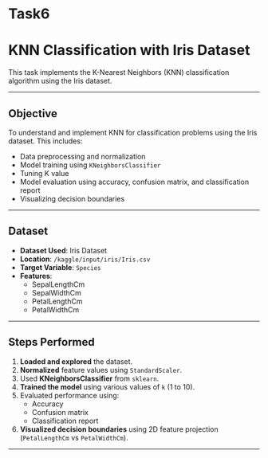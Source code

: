 # Task6
# KNN Classification with Iris Dataset 

This task implements the K-Nearest Neighbors (KNN) classification algorithm using the Iris dataset.

---

## Objective

To understand and implement KNN for classification problems using the Iris dataset. This includes:
- Data preprocessing and normalization
- Model training using `KNeighborsClassifier`
- Tuning K value
- Model evaluation using accuracy, confusion matrix, and classification report
- Visualizing decision boundaries

---

## Dataset

- **Dataset Used**: Iris Dataset
- **Location**: `/kaggle/input/iris/Iris.csv`
- **Target Variable**: `Species`
- **Features**:
  - SepalLengthCm
  - SepalWidthCm
  - PetalLengthCm
  - PetalWidthCm

---

## Steps Performed

1. **Loaded and explored** the dataset.
2. **Normalized** feature values using `StandardScaler`.
3. Used **KNeighborsClassifier** from `sklearn`.
4. **Trained the model** using various values of `k` (1 to 10).
5. Evaluated performance using:
   - Accuracy
   - Confusion matrix
   - Classification report
6. **Visualized decision boundaries** using 2D feature projection (`PetalLengthCm` vs `PetalWidthCm`).

---

##
